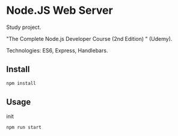 # Node.JS Web Server

Study project.

"The Complete Node.js Developer Course (2nd Edition) " (Udemy).

Technologies: ES6, Express, Handlebars.

## Install

````bash
npm install
````

## Usage

init
````bash
npm run start
````

